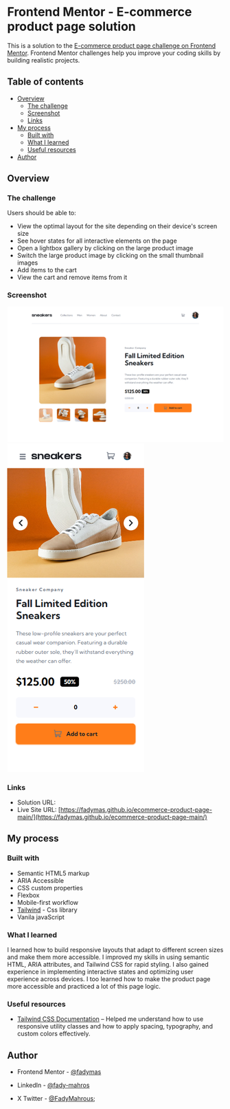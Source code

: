 # Frontend Mentor - E-commerce product page solution

This is a solution to the [E-commerce product page challenge on Frontend Mentor](https://www.frontendmentor.io/challenges/ecommerce-product-page-UPsZ9MJp6). Frontend Mentor challenges help you improve your coding skills by building realistic projects.

## Table of contents

- [Overview](#overview)
  - [The challenge](#the-challenge)
  - [Screenshot](#screenshot)
  - [Links](#links)
- [My process](#my-process)
  - [Built with](#built-with)
  - [What I learned](#what-i-learned)
  - [Useful resources](#useful-resources)
- [Author](#author)

## Overview

### The challenge

Users should be able to:

- View the optimal layout for the site depending on their device's screen size
- See hover states for all interactive elements on the page
- Open a lightbox gallery by clicking on the large product image
- Switch the large product image by clicking on the small thumbnail images
- Add items to the cart
- View the cart and remove items from it

### Screenshot

![Pc Version](images/pcVersion.png)
![Mobile Version](images/mobileVersion.png)

### Links

- Solution URL: []()
- Live Site URL: [https://fadymas.github.io/ecommerce-product-page-main/](https://fadymas.github.io/ecommerce-product-page-main/)

## My process

### Built with

- Semantic HTML5 markup
- ARIA Accessible
- CSS custom properties
- Flexbox
- Mobile-first workflow
- [Tailwind](https://tailwindcss.com/) - Css library
- Vanila javaScript

### What I learned

I learned how to build responsive layouts that adapt to different screen sizes and make them more accessible. I improved my skills in using semantic HTML, ARIA attributes, and Tailwind CSS for rapid styling. I also gained experience in implementing interactive states and optimizing user experience across devices. I too learned how to make the product page more accessible and practiced a lot of this page logic.

### Useful resources

- [Tailwind CSS Documentation](https://tailwindcss.com/docs) – Helped me understand how to use responsive utility classes and how to apply spacing, typography, and custom colors effectively.

## Author

- Frontend Mentor - [@fadymas](https://www.frontendmentor.io/profile/fadymas)

- LinkedIn - [@fady-mahros](www.linkedin.com/in/fady-mahrous)

- X Twitter - [@FadyMahrous](https://x.com/fadymahros941);

